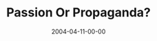 ---
layout: message
category: message
series: "The New New Thing"
title: "Passion Or Propaganda?"
date: 2004-04-11-00-00
message_id: 176
---